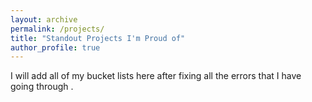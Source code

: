 ```yaml
---
layout: archive
permalink: /projects/
title: "Standout Projects I'm Proud of"
author_profile: true
---
```


I will add all of my bucket lists here after fixing all the errors that I have going through . 